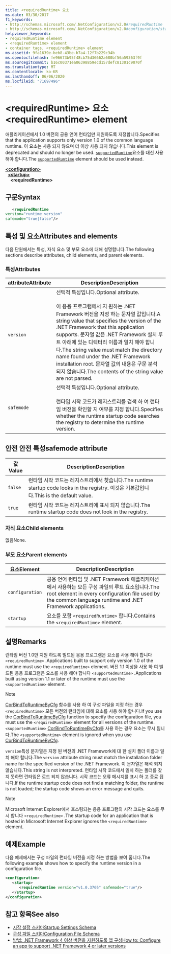 ```yaml
---
title: <requiredRuntime> 요소
ms.date: 03/30/2017
f1_keywords:
- http://schemas.microsoft.com/.NetConfiguration/v2.0#requiredRuntime
- http://schemas.microsoft.com/.NetConfiguration/v2.0#configuration/startup/requiredRuntime
helpviewer_keywords:
- requiredRuntime element
- <requiredRuntime> element
- container tags, <requiredRuntime> element
ms.assetid: 9fa1639e-beb8-43be-b7a4-12f7b229c34b
ms.openlocfilehash: fe96673b95f48cb75d36662a680bf56a59363f9f
ms.sourcegitcommit: b16c00371ea06398859ecd157defc81301c9070f
ms.translationtype: MT
ms.contentlocale: ko-KR
ms.lasthandoff: 06/06/2020
ms.locfileid: "71697496"
---
```

# <a name="requiredruntime-element"></a><span data-ttu-id="314c1-102">\<requiredRuntime> 요소</span><span class="sxs-lookup"><span data-stu-id="314c1-102">\<requiredRuntime> element</span></span>

<span data-ttu-id="314c1-103">애플리케이션에서 1.0 버전의 공용 언어 런타임만 지원하도록 지정합니다.</span><span class="sxs-lookup"><span data-stu-id="314c1-103">Specifies that the application supports only version 1.0 of the common language runtime.</span></span> <span data-ttu-id="314c1-104">이 요소는 사용 되지 않으며 더 이상 사용 되지 않습니다.</span><span class="sxs-lookup"><span data-stu-id="314c1-104">This element is deprecated and should no longer be used.</span></span> <span data-ttu-id="314c1-105">[`supportedRuntime`](supportedruntime-element.md)요소를 대신 사용 해야 합니다.</span><span class="sxs-lookup"><span data-stu-id="314c1-105">The [`supportedRuntime`](supportedruntime-element.md) element should be used instead.</span></span>

[**\<configuration>**](../configuration-element.md)  
&nbsp;&nbsp;[**\<startup>**](startup-element.md)  
&nbsp;&nbsp;&nbsp;&nbsp;**\<requiredRuntime>**  

## <a name="syntax"></a><span data-ttu-id="314c1-106">구문</span><span class="sxs-lookup"><span data-stu-id="314c1-106">Syntax</span></span>

```xml
   <requiredRuntime  
version="runtime version"
safemode="true|false"/>
```

## <a name="attributes-and-elements"></a><span data-ttu-id="314c1-107">특성 및 요소</span><span class="sxs-lookup"><span data-stu-id="314c1-107">Attributes and elements</span></span>

<span data-ttu-id="314c1-108">다음 단원에서는 특성, 자식 요소 및 부모 요소에 대해 설명합니다.</span><span class="sxs-lookup"><span data-stu-id="314c1-108">The following sections describe attributes, child elements, and parent elements.</span></span>

### <a name="attributes"></a><span data-ttu-id="314c1-109">특성</span><span class="sxs-lookup"><span data-stu-id="314c1-109">Attributes</span></span>

|<span data-ttu-id="314c1-110">attribute</span><span class="sxs-lookup"><span data-stu-id="314c1-110">Attribute</span></span>|<span data-ttu-id="314c1-111">Description</span><span class="sxs-lookup"><span data-stu-id="314c1-111">Description</span></span>|
|---------------|-----------------|
|`version`|<span data-ttu-id="314c1-112">선택적 특성입니다.</span><span class="sxs-lookup"><span data-stu-id="314c1-112">Optional attribute.</span></span><br /><br /> <span data-ttu-id="314c1-113">이 응용 프로그램에서 지 원하는 .NET Framework 버전을 지정 하는 문자열 값입니다.</span><span class="sxs-lookup"><span data-stu-id="314c1-113">A string value that specifies the version of the .NET Framework that this application supports.</span></span> <span data-ttu-id="314c1-114">문자열 값은 .NET Framework 설치 루트 아래에 있는 디렉터리 이름과 일치 해야 합니다.</span><span class="sxs-lookup"><span data-stu-id="314c1-114">The string value must match the directory name found under the .NET Framework installation root.</span></span> <span data-ttu-id="314c1-115">문자열 값의 내용은 구문 분석 되지 않습니다.</span><span class="sxs-lookup"><span data-stu-id="314c1-115">The contents of the string value are not parsed.</span></span>|
|`safemode`|<span data-ttu-id="314c1-116">선택적 특성입니다.</span><span class="sxs-lookup"><span data-stu-id="314c1-116">Optional attribute.</span></span><br /><br /> <span data-ttu-id="314c1-117">런타임 시작 코드가 레지스트리를 검색 하 여 런타임 버전을 확인할 지 여부를 지정 합니다.</span><span class="sxs-lookup"><span data-stu-id="314c1-117">Specifies whether the runtime startup code searches the registry to determine the runtime version.</span></span>|

## <a name="safemode-attribute"></a><span data-ttu-id="314c1-118">안전 안전 특성</span><span class="sxs-lookup"><span data-stu-id="314c1-118">safemode attribute</span></span>

|<span data-ttu-id="314c1-119">값</span><span class="sxs-lookup"><span data-stu-id="314c1-119">Value</span></span>|<span data-ttu-id="314c1-120">Description</span><span class="sxs-lookup"><span data-stu-id="314c1-120">Description</span></span>|
|-----------|-----------------|
|`false`|<span data-ttu-id="314c1-121">런타임 시작 코드는 레지스트리에서 찾습니다.</span><span class="sxs-lookup"><span data-stu-id="314c1-121">The runtime startup code looks in the registry.</span></span> <span data-ttu-id="314c1-122">이것은 기본값입니다.</span><span class="sxs-lookup"><span data-stu-id="314c1-122">This is the default value.</span></span>|
|`true`|<span data-ttu-id="314c1-123">런타임 시작 코드는 레지스트리에 표시 되지 않습니다.</span><span class="sxs-lookup"><span data-stu-id="314c1-123">The runtime startup code does not look in the registry.</span></span>|

### <a name="child-elements"></a><span data-ttu-id="314c1-124">자식 요소</span><span class="sxs-lookup"><span data-stu-id="314c1-124">Child elements</span></span>

<span data-ttu-id="314c1-125">없음</span><span class="sxs-lookup"><span data-stu-id="314c1-125">None.</span></span>

### <a name="parent-elements"></a><span data-ttu-id="314c1-126">부모 요소</span><span class="sxs-lookup"><span data-stu-id="314c1-126">Parent elements</span></span>

|<span data-ttu-id="314c1-127">요소</span><span class="sxs-lookup"><span data-stu-id="314c1-127">Element</span></span>|<span data-ttu-id="314c1-128">Description</span><span class="sxs-lookup"><span data-stu-id="314c1-128">Description</span></span>|
|-------------|-----------------|
|`configuration`|<span data-ttu-id="314c1-129">공용 언어 런타임 및 .NET Framework 애플리케이션에서 사용하는 모든 구성 파일의 루트 요소입니다.</span><span class="sxs-lookup"><span data-stu-id="314c1-129">The root element in every configuration file used by the common language runtime and .NET Framework applications.</span></span>|
|`startup`|<span data-ttu-id="314c1-130">요소를 포함 `<requiredRuntime>` 합니다.</span><span class="sxs-lookup"><span data-stu-id="314c1-130">Contains the `<requiredRuntime>` element.</span></span>|

## <a name="remarks"></a><span data-ttu-id="314c1-131">설명</span><span class="sxs-lookup"><span data-stu-id="314c1-131">Remarks</span></span>
 <span data-ttu-id="314c1-132">런타임 버전 1.0만 지원 하도록 빌드된 응용 프로그램은 요소를 사용 해야 합니다 `<requiredRuntime>` .</span><span class="sxs-lookup"><span data-stu-id="314c1-132">Applications built to support only version 1.0 of the runtime must use the `<requiredRuntime>` element.</span></span> <span data-ttu-id="314c1-133">버전 1.1 이상을 사용 하 여 빌드된 응용 프로그램은 요소를 사용 해야 합니다 `<supportedRuntime>` .</span><span class="sxs-lookup"><span data-stu-id="314c1-133">Applications built using version 1.1 or later of the runtime must use the `<supportedRuntime>` element.</span></span>

> [!NOTE]
> <span data-ttu-id="314c1-134">[CorBindToRuntimeByCfg](../../../unmanaged-api/hosting/corbindtoruntimebycfg-function.md) 함수를 사용 하 여 구성 파일을 지정 하는 경우 `<requiredRuntime>` 모든 버전의 런타임에 대해 요소를 사용 해야 합니다.</span><span class="sxs-lookup"><span data-stu-id="314c1-134">If you use the [CorBindToRuntimeByCfg](../../../unmanaged-api/hosting/corbindtoruntimebycfg-function.md) function to specify the configuration file, you must use the `<requiredRuntime>` element for all versions of the runtime.</span></span> <span data-ttu-id="314c1-135">`<supportedRuntime>` [CorBindToRuntimeByCfg](../../../unmanaged-api/hosting/corbindtoruntimebycfg-function.md)를 사용 하는 경우 요소는 무시 됩니다.</span><span class="sxs-lookup"><span data-stu-id="314c1-135">The `<supportedRuntime>` element is ignored when you use [CorBindToRuntimeByCfg](../../../unmanaged-api/hosting/corbindtoruntimebycfg-function.md).</span></span>

 <span data-ttu-id="314c1-136">`version`특성 문자열은 지정 된 버전의 .NET Framework에 대 한 설치 폴더 이름과 일치 해야 합니다.</span><span class="sxs-lookup"><span data-stu-id="314c1-136">The `version` attribute string must match the installation folder name for the specified version of the .NET Framework.</span></span> <span data-ttu-id="314c1-137">이 문자열은 해석 되지 않습니다.</span><span class="sxs-lookup"><span data-stu-id="314c1-137">This string is not interpreted.</span></span> <span data-ttu-id="314c1-138">런타임 시작 코드에서 일치 하는 폴더를 찾지 못하면 런타임은 로드 되지 않습니다. 시작 코드는 오류 메시지를 표시 하 고 종료 됩니다.</span><span class="sxs-lookup"><span data-stu-id="314c1-138">If the runtime startup code does not find a matching folder, the runtime is not loaded; the startup code shows an error message and quits.</span></span>

> [!NOTE]
> <span data-ttu-id="314c1-139">Microsoft Internet Explorer에서 호스팅되는 응용 프로그램의 시작 코드는 요소를 무시 합니다 `<requiredRuntime>` .</span><span class="sxs-lookup"><span data-stu-id="314c1-139">The startup code for an application that is hosted in Microsoft Internet Explorer ignores the `<requiredRuntime>` element.</span></span>

## <a name="example"></a><span data-ttu-id="314c1-140">예제</span><span class="sxs-lookup"><span data-stu-id="314c1-140">Example</span></span>

<span data-ttu-id="314c1-141">다음 예제에서는 구성 파일의 런타임 버전을 지정 하는 방법을 보여 줍니다.</span><span class="sxs-lookup"><span data-stu-id="314c1-141">The following example shows how to specify the runtime version in a configuration file.</span></span>

```xml
<configuration>
   <startup>
      <requiredRuntime version="v1.0.3705" safemode="true"/>
   </startup>
</configuration>
```

## <a name="see-also"></a><span data-ttu-id="314c1-142">참고 항목</span><span class="sxs-lookup"><span data-stu-id="314c1-142">See also</span></span>

- [<span data-ttu-id="314c1-143">시작 설정 스키마</span><span class="sxs-lookup"><span data-stu-id="314c1-143">Startup Settings Schema</span></span>](index.md)
- [<span data-ttu-id="314c1-144">구성 파일 스키마</span><span class="sxs-lookup"><span data-stu-id="314c1-144">Configuration File Schema</span></span>](../index.md)
- [<span data-ttu-id="314c1-145">방법: .NET Framework 4 이상 버전을 지원하도록 앱 구성</span><span class="sxs-lookup"><span data-stu-id="314c1-145">How to: Configure an app to support .NET Framework 4 or later versions</span></span>](../../../migration-guide/how-to-configure-an-app-to-support-net-framework-4-or-4-5.md)
